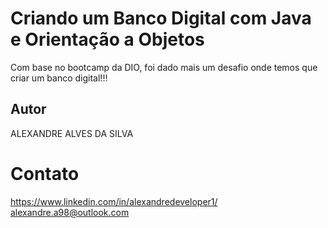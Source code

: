 # Criando um Banco Digital com Java e Orientação a Objetos

Com base no bootcamp da DIO, foi dado mais um desafio onde temos que criar um banco digital!!!

## Autor

ALEXANDRE ALVES DA SILVA

# Contato

https://www.linkedin.com/in/alexandredeveloper1/
alexandre.a98@outlook.com
